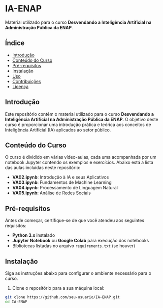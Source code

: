 # IA-ENAP

Material utilizado para o curso **Desvendando a Inteligência Artificial na Administração Pública da ENAP**.

## Índice

- [Introdução](#introdução)
- [Conteúdo do Curso](#conteúdo-do-curso)
- [Pré-requisitos](#pré-requisitos)
- [Instalação](#instalação)
- [Uso](#uso)
- [Contribuições](#contribuições)
- [Licença](#licença)

## Introdução

Este repositório contém o material utilizado para o curso **Desvendando a Inteligência Artificial na Administração Pública da ENAP**. O objetivo deste curso é proporcionar uma introdução prática e teórica aos conceitos de Inteligência Artificial (IA) aplicados ao setor público.

## Conteúdo do Curso

O curso é dividido em várias vídeo-aulas, cada uma acompanhada por um notebook Jupyter contendo os exemplos e exercícios. Abaixo está a lista das aulas incluídas neste repositório:

- **VA02.ipynb**: Introdução à IA e seus Aplicativos
- **VA03.ipynb**: Fundamentos de Machine Learning
- **VA04.ipynb**: Processamento de Linguagem Natural
- **VA05.ipynb**: Análise de Redes Sociais

## Pré-requisitos

Antes de começar, certifique-se de que você atendeu aos seguintes requisitos:

- **Python 3.x** instalado
- **Jupyter Notebook** ou **Google Colab** para execução dos notebooks
- Bibliotecas listadas no arquivo `requirements.txt` (se houver)

## Instalação

Siga as instruções abaixo para configurar o ambiente necessário para o curso.

1. Clone o repositório para a sua máquina local:

```bash
git clone https://github.com/seu-usuario/IA-ENAP.git
cd IA-ENAP
